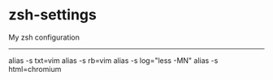 zsh-settings
============

My zsh configuration

-------------

alias -s txt=vim
alias -s rb=vim
alias -s log="less -MN"
alias -s html=chromium 

